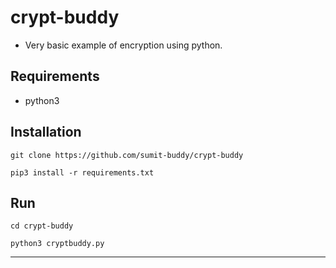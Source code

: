# crypt-buddy

- Very basic example of encryption using python.

## Requirements
- python3

## Installation
```
git clone https://github.com/sumit-buddy/crypt-buddy

pip3 install -r requirements.txt
```

## Run
```
cd crypt-buddy

python3 cryptbuddy.py
```

<hr>
